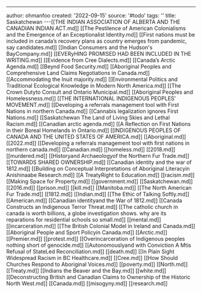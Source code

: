 ---
author: ohmanfoo
created: '2022-09-15'
source: '#todo'
tags: ''
title: Saskatchewan
---[[THE INDIAN ASSOCIATION OF ALBERTA AND THE CANADIAN INDIAN ACT.md]]
[[The Pestilence of American Colonialisms and the Emergence of an Exceptionalist Identity.md]]
[[First nations must be included in canada’s recovery plans as country emerges from pandemic, say candidates.md]]
[[Indian Consumers and the Hudson's BayCompany.md]]
[[EVERyHING PROMISED HAD BEEN INCLUDED IN THE WRITING.md]]
[[Evidence from Cree Dialects.md]]
[[Canada’s Arctic Agenda.md]]
[[Beynd Food Security.md]]
[[Aboriginal Peoples and Comprehensive Land Claims Negotiations in Canada.md]]
[[Accommodating the Inuit majority.md]]
[[Environmental Politics and Traditional Ecological Knowledge in Modern North America.md]]
[[The Crown Dutyto Consult and Ontario Municipal.md]]
[[Aboriginal Peoples and Homelessness.md]]
[[THE INTERNATIONAL INDIGENOUS PEOPLES’ MOVEMENT.md]]
[[Developing a referrals management tool with First Nations in northern Canada.md]]
[[Cannabis legalization ignores First Nations.md]]
[[Saskatchewan The Land of Living Skies and Lethal Racism.md]]
[[Canadian arctic agenda.md]]
[[A Reflection on First Nations in their Boreal Homelands in Ontario.md]]
[[INDIGENOUS PEOPLES OF CANADA AND THE UNITED STATES OF AMERICA.md]]
[[Aboriginal.md]]
[[2022.md]]
[[Developing a referrals management tool with first nations in northern canada.md]]
[[Canadian.md]]
[[homeless.md]]
[[2018.md]]
[[murdered.md]]
[[Historyand Archaeologyof the Northern Fur Trade.md]]
[[TOWARDS SHARED OWNERSHIP.md]]
[[Canadian identity and the war of 1812.md]]
[[Building on Conceptual Interpretations of Aboriginal Literacyin Anishinaabe Research.md]]
[[A TreatyRight to Education.md]]
[[racism.md]]
[[Making Space for Property.md]]
[[government.md]]
[[Saskatchewan.md]]
[[2016.md]]
[[prison.md]]
[[kill.md]]
[[Manitoba.md]]
[[The North American Fur Trade.md]]
[[1812.md]]
[[Indian.md]]
[[The Ethic of Talking Softly.md]]
[[American.md]]
[[Canadian identityand the War of 1812.md]]
[[Canada Constructs an Indigenous Terror Threat.md]]
[[The catholic church in canada is worth billions, a globe investigation shows. why are its reparations for residential schools so small.md]]
[[mental.md]]
[[incarceration.md]]
[[The British Colonial Model in Ireland and Canada.md]]
[[Aboriginal People and Sport Policyin Canada.md]]
[[Arctic.md]]
[[Premier.md]]
[[protest.md]]
[[Overincarceration of Indigenous peoples nothing short of genocide.md]]
[[Autonomouslyand with Conviction A Mtis Refusal of StateLed Reconciliation.md]]
[[death.md]]
[[In Plain Sight Widespread Racism in BC Healthcare.md]]
[[Cree.md]]
[[How Should Churches Respond to Aboriginal Voices.md]]
[[poverty.md]]
[[North.md]]
[[Treaty.md]]
[[Indians the Beaver and the Bay.md]]
[[white.md]]
[[Deconstructing British and Canadian Claims to Ownership of the Historic North West.md]]
[[Canada.md]]
[[misogyny.md]]
[[research.md]]
